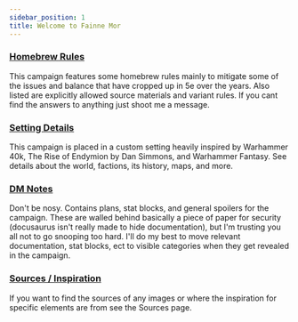 ```yaml
---
sidebar_position: 1
title: Welcome to Fainne Mor
---
```


### [Homebrew Rules](/docs/rules/sources)

This campaign features some homebrew rules mainly to mitigate some of the issues and balance that have cropped up in 5e over the years. Also listed are explicitly allowed source materials and variant rules. If you cant find the answers to anything just shoot me a message.

### [Setting Details](/docs/setting/intro)

This campaign is placed in a custom setting heavily inspired by Warhammer 40k, The Rise of Endymion by Dan Simmons, and Warhammer Fantasy. See details about the world, factions, its history, maps, and more.

### [DM Notes](/docs/dmnotes/intro)

Don't be nosy. Contains plans, stat blocks, and general spoilers for the campaign. These are walled behind basically a piece of paper for security (docusaurus isn't really made to hide documentation), but I'm trusting you all not to go snooping too hard. I'll do my best to move relevant documentation, stat blocks, ect to visible categories when they get revealed in the campaign.

### [Sources / Inspiration](/docs/sources)

If you want to find the sources of any images or where the inspiration for specific elements are from see the Sources page.
